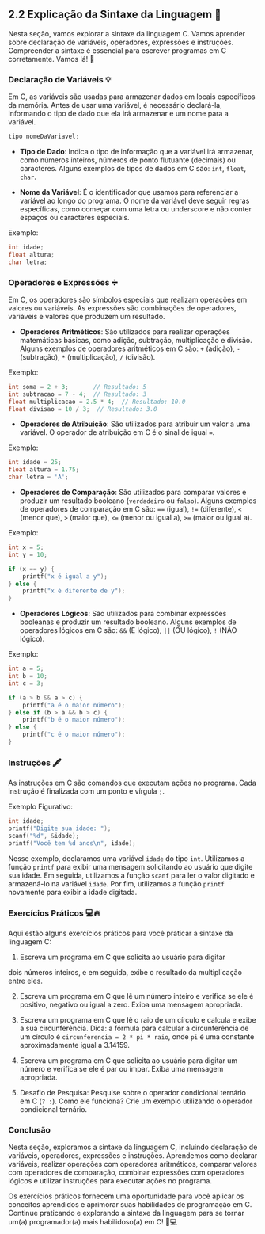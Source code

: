 ## 2.2 Explicação da Sintaxe da Linguagem 🌟

Nesta seção, vamos explorar a sintaxe da linguagem C. Vamos aprender sobre declaração de variáveis, operadores, expressões e instruções. Compreender a sintaxe é essencial para escrever programas em C corretamente. Vamos lá! 🚀

### Declaração de Variáveis 💡

Em C, as variáveis são usadas para armazenar dados em locais específicos da memória. Antes de usar uma variável, é necessário declará-la, informando o tipo de dado que ela irá armazenar e um nome para a variável.

```c
tipo nomeDaVariavel;
```

- **Tipo de Dado**: Indica o tipo de informação que a variável irá armazenar, como números inteiros, números de ponto flutuante (decimais) ou caracteres. Alguns exemplos de tipos de dados em C são: `int`, `float`, `char`.

- **Nome da Variável**: É o identificador que usamos para referenciar a variável ao longo do programa. O nome da variável deve seguir regras específicas, como começar com uma letra ou underscore e não conter espaços ou caracteres especiais.

Exemplo:
```c
int idade;
float altura;
char letra;
```

### Operadores e Expressões ➗

Em C, os operadores são símbolos especiais que realizam operações em valores ou variáveis. As expressões são combinações de operadores, variáveis e valores que produzem um resultado.

- **Operadores Aritméticos**: São utilizados para realizar operações matemáticas básicas, como adição, subtração, multiplicação e divisão. Alguns exemplos de operadores aritméticos em C são: `+` (adição), `-` (subtração), `*` (multiplicação), `/` (divisão).

Exemplo:
```c
int soma = 2 + 3;       // Resultado: 5
int subtracao = 7 - 4;  // Resultado: 3
float multiplicacao = 2.5 * 4;  // Resultado: 10.0
float divisao = 10 / 3;  // Resultado: 3.0
```

- **Operadores de Atribuição**: São utilizados para atribuir um valor a uma variável. O operador de atribuição em C é o sinal de igual `=`.

Exemplo:
```c
int idade = 25;
float altura = 1.75;
char letra = 'A';
```

- **Operadores de Comparação**: São utilizados para comparar valores e produzir um resultado booleano (`verdadeiro` ou `falso`). Alguns exemplos de operadores de comparação em C são: `==` (igual), `!=` (diferente), `<` (menor que), `>` (maior que), `<=` (menor ou igual a), `>=` (maior ou igual a).

Exemplo:
```c
int x = 5;
int y = 10;

if (x == y) {
    printf("x é igual a y");
} else {
    printf("x é diferente de y");
}
```

- **Operadores Lógicos**: São utilizados para combinar expressões booleanas e produzir um resultado booleano. Alguns exemplos de operadores lógicos em C são: `&&` (E lógico), `||` (OU lógico), `!` (NÃO lógico).

Exemplo:
```c
int a = 5;
int b = 10;
int c = 3;

if (a > b && a > c) {
    printf("a é o maior número");
} else if (b > a && b > c) {
    printf("b é o maior número");
} else {
    printf("c é o maior número");
}
```

### Instruções 🖋️

As instruções em C são comandos que executam ações no programa. Cada instrução é finalizada com um ponto e vírgula `;`.

Exemplo Figurativo:
```c
int idade;
printf("Digite sua idade: ");
scanf("%d", &idade);
printf("Você tem %d anos\n", idade);
```

Nesse exemplo, declaramos uma variável `idade` do tipo `int`. Utilizamos a função `printf` para exibir uma mensagem solicitando ao usuário que digite sua idade. Em seguida, utilizamos a função `scanf` para ler o valor digitado e armazená-lo na variável `idade`. Por fim, utilizamos a função `printf` novamente para exibir a idade digitada.

### Exercícios Práticos 💻🔥

Aqui estão alguns exercícios práticos para você praticar a sintaxe da linguagem C:

1. Escreva um programa em C que solicita ao usuário para digitar

 dois números inteiros, e em seguida, exibe o resultado da multiplicação entre eles.

2. Escreva um programa em C que lê um número inteiro e verifica se ele é positivo, negativo ou igual a zero. Exiba uma mensagem apropriada.

3. Escreva um programa em C que lê o raio de um círculo e calcula e exibe a sua circunferência. Dica: a fórmula para calcular a circunferência de um círculo é `circunferencia = 2 * pi * raio`, onde `pi` é uma constante aproximadamente igual a 3.14159.

4. Escreva um programa em C que solicita ao usuário para digitar um número e verifica se ele é par ou ímpar. Exiba uma mensagem apropriada.

5. Desafio de Pesquisa: Pesquise sobre o operador condicional ternário em C (`? :`). Como ele funciona? Crie um exemplo utilizando o operador condicional ternário.

### Conclusão

Nesta seção, exploramos a sintaxe da linguagem C, incluindo declaração de variáveis, operadores, expressões e instruções. Aprendemos como declarar variáveis, realizar operações com operadores aritméticos, comparar valores com operadores de comparação, combinar expressões com operadores lógicos e utilizar instruções para executar ações no programa. 

Os exercícios práticos fornecem uma oportunidade para você aplicar os conceitos aprendidos e aprimorar suas habilidades de programação em C. Continue praticando e explorando a sintaxe da linguagem para se tornar um(a) programador(a) mais habilidoso(a) em C! 💪💻